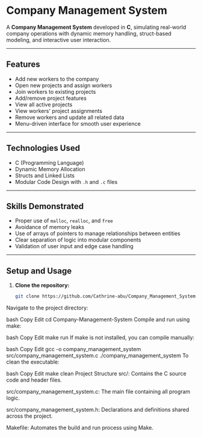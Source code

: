 # Company Management System

A **Company Management System** developed in **C**, simulating real-world company operations with dynamic memory handling, struct-based modeling, and interactive user interaction.

---

## Features

- Add new workers to the company
- Open new projects and assign workers
- Join workers to existing projects
- Add/remove project features
- View all active projects
- View workers' project assignments
- Remove workers and update all related data
- Menu-driven interface for smooth user experience

---

## Technologies Used

- C (Programming Language)
- Dynamic Memory Allocation
- Structs and Linked Lists
- Modular Code Design with `.h` and `.c` files

---

## Skills Demonstrated

- Proper use of `malloc`, `realloc`, and `free`
- Avoidance of memory leaks
- Use of arrays of pointers to manage relationships between entities
- Clear separation of logic into modular components
- Validation of user input and edge case handling

---

## Setup and Usage

1. **Clone the repository:**
   ```bash
   git clone https://github.com/Cathrine-abu/Company_Management_System.git
Navigate to the project directory:

bash
Copy
Edit
cd Company-Management-System
Compile and run using make:

bash
Copy
Edit
make run
If make is not installed, you can compile manually:

bash
Copy
Edit
gcc -o company_management_system src/company_management_system.c
./company_management_system
To clean the executable:

bash
Copy
Edit
make clean
Project Structure
src/: Contains the C source code and header files.

src/company_management_system.c: The main file containing all program logic.

src/company_management_system.h: Declarations and definitions shared across the project.

Makefile: Automates the build and run process using Make.

